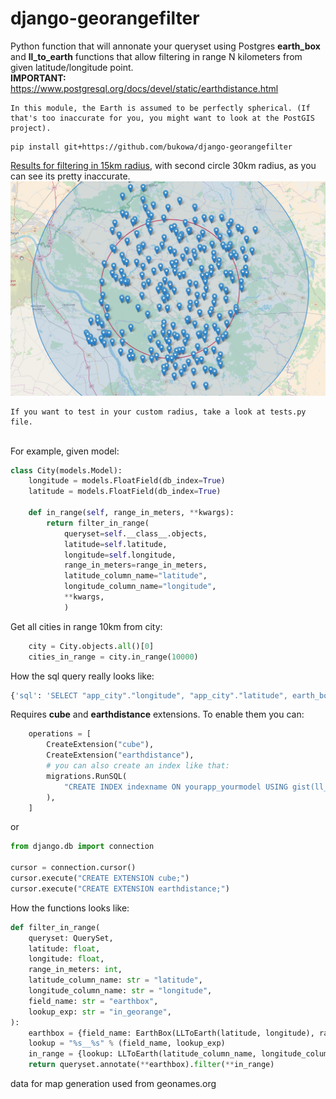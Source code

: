 # django-georangefilter
Python function that will annonate your queryset using Postgres **earth_box** and **ll_to_earth** functions that allow filtering in range N kilometers from given latitude/longitude point.<br>
**IMPORTANT:**<br>https://www.postgresql.org/docs/devel/static/earthdistance.html<br>
```
In this module, the Earth is assumed to be perfectly spherical. (If that's too inaccurate for you, you might want to look at the PostGIS project).
```
```
pip install git+https://github.com/bukowa/django-georangefilter
```
[Results for filtering in 15km radius](http://earthdistance.mateuszkurowski.pl/), with second circle 30km radius, as you can see its pretty inaccurate.
![](tests/maps/15000.png)
````
If you want to test in your custom radius, take a look at tests.py file.
````
<br>For example, given model:
```python
class City(models.Model):
    longitude = models.FloatField(db_index=True)
    latitude = models.FloatField(db_index=True)
    
    def in_range(self, range_in_meters, **kwargs):
        return filter_in_range(
            queryset=self.__class__.objects,
            latitude=self.latitude,
            longitude=self.longitude,
            range_in_meters=range_in_meters,
            latitude_column_name="latitude",
            longitude_column_name="longitude",
            **kwargs,
            )
```
Get all cities in range 10km from city:
```python
    city = City.objects.all()[0]
    cities_in_range = city.in_range(10000)
```
How the sql query really looks like:
```python
{'sql': 'SELECT "app_city"."longitude", "app_city"."latitude", earth_box(ll_to_earth(51.03923, 16.97184), 10000) AS "earthbox" FROM "X" WHERE earth_box(ll_to_earth(51.03923, 16.97184), 10000) @> (ll_to_earth("X"."latitude", "X"."longitude")) LIMIT 21', 'time': '0.004'}

```
Requires **cube** and **earthdistance** extensions. To enable them you can:
```python
    operations = [
        CreateExtension("cube"),
        CreateExtension("earthdistance"),
        # you can also create an index like that:
        migrations.RunSQL(
            "CREATE INDEX indexname ON yourapp_yourmodel USING gist(ll_to_earth(latitude_column_name, longitude_column_name));"
        ),
    ]
```
or
```python
from django.db import connection

cursor = connection.cursor()
cursor.execute("CREATE EXTENSION cube;")
cursor.execute("CREATE EXTENSION earthdistance;")

```

How the functions looks like:
```python
def filter_in_range(
    queryset: QuerySet,
    latitude: float,
    longitude: float,
    range_in_meters: int,
    latitude_column_name: str = "latitude",
    longitude_column_name: str = "longitude",
    field_name: str = "earthbox",
    lookup_exp: str = "in_georange",
):
    earthbox = {field_name: EarthBox(LLToEarth(latitude, longitude), range_in_meters)}
    lookup = "%s__%s" % (field_name, lookup_exp)
    in_range = {lookup: LLToEarth(latitude_column_name, longitude_column_name)}
    return queryset.annotate(**earthbox).filter(**in_range)
```

data for map generation used from geonames.org

